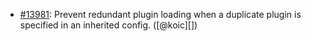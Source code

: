 * [#13981](https://github.com/rubocop/rubocop/pull/13981): Prevent redundant plugin loading when a duplicate plugin is specified in an inherited config. ([@koic][])
